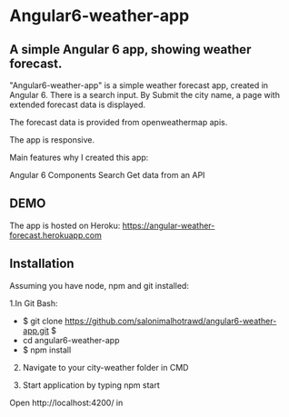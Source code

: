 # Angular6-weather-app

## A simple Angular 6 app, showing weather forecast.

"Angular6-weather-app" is a simple weather forecast app, created in Angular 6. There is a search input. By Submit the city name, a page with extended forecast data is displayed.

The forecast data is provided from openweathermap apis.

The app is responsive.

Main features why I created this app:

Angular 6 Components Search Get data from an API

## DEMO

The app is hosted on Heroku: https://angular-weather-forecast.herokuapp.com

## Installation

Assuming you have node, npm and git installed:

1.In Git Bash:
- $ git clone https://github.com/salonimalhotrawd/angular6-weather-app.git $
- cd angular6-weather-app
-  $ npm install

2. Navigate to your city-weather folder in CMD

3. Start application by typing npm start

Open http://localhost:4200/ in
